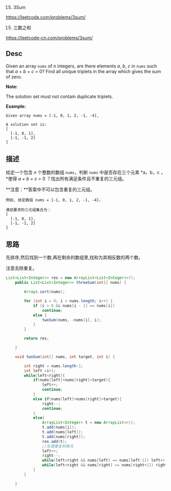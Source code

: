 15. 3Sum

<https://leetcode.com/problems/3sum/>

15. 三数之和

<https://leetcode-cn.com/problems/3sum/>
 

## Desc

Given an array `nums` of *n* integers, are there elements *a*, *b*, *c* in `nums` such that *a* + *b* + *c* = 0? Find all unique triplets in the array which gives the sum of zero.

**Note:**

The solution set must not contain duplicate triplets.

**Example:**

```
Given array nums = [-1, 0, 1, 2, -1, -4],

A solution set is:
[
  [-1, 0, 1],
  [-1, -1, 2]
]
```

## 描述

给定一个包含 *n* 个整数的数组 `nums`，判断 `nums` 中是否存在三个元素 *a，b，c ，*使得 *a + b + c =* 0 ？找出所有满足条件且不重复的三元组。

**注意：**答案中不可以包含重复的三元组。

```
例如, 给定数组 nums = [-1, 0, 1, 2, -1, -4]，

满足要求的三元组集合为：
[
  [-1, 0, 1],
  [-1, -1, 2]
]
```

## 思路

先排序,然后找到一个数,再在剩余的数组里,找和为其相反数的两个数。

注意去除重复。

```java
List<List<Integer>> res = new ArrayList<List<Integer>>();
    public List<List<Integer>> threeSum(int[] nums) {

        Arrays.sort(nums);

        for (int i = 0; i < nums.length; i++) {
            if (i > 0 && nums[i - 1] == nums[i])
                continue;
            else {
                twoSum(nums, -nums[i], i);
            }
        }

        return res;

    }

    void twoSum(int[] nums, int target, int i) {

        int right = nums.length-1;
        int left =i+1;
        while(left<right){
            if(nums[left]+nums[right]<target){
                left++;
                continue;
            }
            else if(nums[left]+nums[right]>target){
                right--;
                continue;
            }
            else{
                ArrayList<Integer> t = new ArrayList<>();
                t.add(nums[i]);
                t.add(nums[left]);
                t.add(nums[right]);
                res.add(t);
                //处理重复的情况
                left++;
                right--;
                while(left<right && nums[left] == nums[left-1]) left++;
                while(left<right && nums[right] == nums[right+1]) right--;
            }
        }

    }
```
